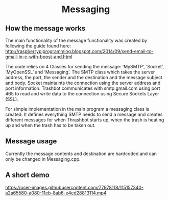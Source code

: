 

<h1 align="center"> Messaging </h1>

## How the message works

The main functionality of the message functionality was created by following the guide found here: http://raspberrypiprogramming.blogspot.com/2014/09/send-email-to-gmail-in-c-with-boost-and.html


The code relies on 4 Classes for sending the message: ‘MySMTP’, ‘Socket’, ’MyOpenSSL’ and ‘Messaging’. The SMTP class which takes the server address, the port, the sender and the destination and the message subject and body. Socket maintaints the connection using the server address and port information. Trashbot communicates with smtp.gmail.com using port 465 to read and write data to the connection using Secure Sockets Layer (SSL). 

For simple implementation in the main program a messaging class is created. It defines everything SMTP needs to send a message and creates different messages for when Thrashbot starts up, when the trash is heating up and when the trash has to be taken out.


## Message usage

Currently the message contents and destination are hardcoded and can only be changed in Messaging.cpp.

## A short demo
https://user-images.githubusercontent.com/77978118/115157340-a2a65580-a080-11eb-8ab6-e4ed28813114.mp4


